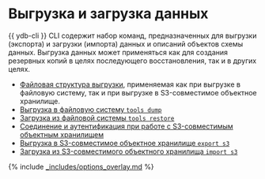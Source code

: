 # Выгрузка и загрузка данных

{{ ydb-cli }} CLI содержит набор команд, предназначенных для выгрузки (экспорта) и загрузки (импорта) данных и описаний объектов схемы данных. Выгрузка данных может применяться как для создания резервных копий в целях последующего восстановления, так и в других целях.

- [Файловая структура выгрузки](../file-structure.md), применяемая как при выгрузке в файловую систему, так и при выгрузке в S3-совместимое объектное хранилище.
- [Выгрузка в файловую систему `tools dump`](../tools-dump.md)
- [Загрузка из файловой системы `tools restore`](../tools-restore.md)
- [Соединение и аутентификация при работе с S3-совместимым объектным хранилищем](../auth-s3.md)
- [Выгрузка в S3-совместимое объектное хранилище `export s3`](../export-s3.md)
- [Загрузка из S3-совместимого объектного хранилища `import s3`](../import-s3.md)

{% include [_includes/options_overlay.md](options_overlay.md) %}
